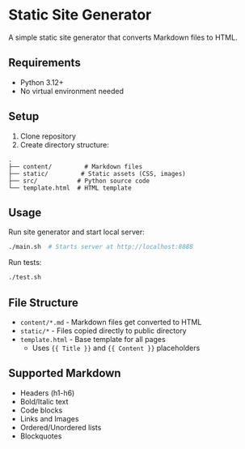 # Static Site Generator

A simple static site generator that converts Markdown files to HTML.

## Requirements
- Python 3.12+
- No virtual environment needed

## Setup
1. Clone repository
2. Create directory structure:
```
.
├── content/         # Markdown files
├── static/         # Static assets (CSS, images)
├── src/           # Python source code
└── template.html  # HTML template
```

## Usage
Run site generator and start local server:
```bash
./main.sh  # Starts server at http://localhost:8888
```

Run tests:
```bash
./test.sh
```

## File Structure
- `content/*.md` - Markdown files get converted to HTML
- `static/*` - Files copied directly to public directory
- `template.html` - Base template for all pages
  - Uses `{{ Title }}` and `{{ Content }}` placeholders

## Supported Markdown
- Headers (h1-h6)
- Bold/Italic text
- Code blocks
- Links and Images
- Ordered/Unordered lists
- Blockquotes